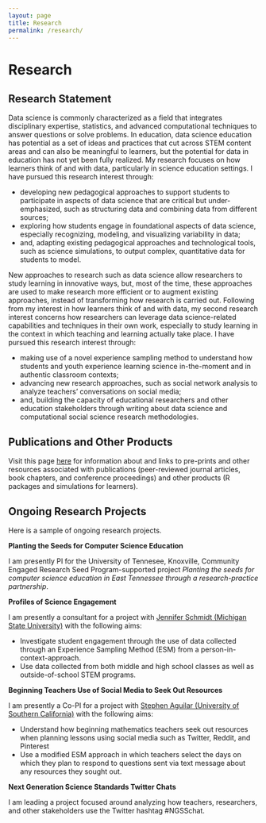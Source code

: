 ```yaml
---
layout: page
title: Research
permalink: /research/
---
```


# Research

## Research Statement

Data science is commonly characterized as a field that integrates disciplinary expertise, statistics, and advanced computational techniques to answer questions or solve problems.  In education, data science education has potential as a set of ideas and practices that cut across STEM content areas and can also be meaningful to learners, but the potential for data in education has not yet been fully realized. My research focuses on how learners think of and with data, particularly in science education settings. I have pursued this research interest through:
- developing new pedagogical approaches to support students to participate in aspects of data science that are critical but under-emphasized, such as structuring data and combining data from different sources;
- exploring how students engage in foundational aspects of data science, especially recognizing, modeling, and visualizing variability in data;
- and, adapting existing pedagogical approaches and technological tools, such as science simulations, to output complex, quantitative data for students to model.

New approaches to research such as data science allow researchers to study learning in innovative ways, but, most of the time, these approaches are used to make research more efficient or to augment existing approaches, instead of transforming how research is carried out. Following from my interest in how learners think of and with data, my second research interest concerns how researchers can leverage data science-related capabilities and techniques in their own work, especially to study learning in the context in which teaching and learning actually take place. I have pursued this research interest through:
- making use of a novel experience sampling method to understand how students and youth experience learning science in-the-moment and in authentic classroom contexts;
- advancing new research approaches, such as social network analysis to analyze teachers’ conversations on social media;
- and, building the capacity of educational researchers and other education stakeholders through writing about data science and computational social science research methodologies.

## Publications and Other Products

Visit this page [here](https://www.joshuamrosenberg.com/about/) for information about and links to pre-prints and other resources associated with publications (peer-reviewed journal articles, book chapters, and conference proceedings) and other products (R packages and simulations for learners).

## Ongoing Research Projects

Here is a sample of ongoing research projects. 

**Planting the Seeds for Computer Science Education**

I am presently PI for the University of Tennesee, Knoxville, Community Engaged Research Seed Program-supported project *Planting the seeds for computer science education in East Tennessee through a research-practice partnership*.

**Profiles of Science Engagement**

I am presently a consultant for a project with [Jennifer Schmidt (Michigan State University)](http://education.msu.edu/search/FormView.aspx?email=jaschmid%40msu.edu) with the following aims:

* Investigate student engagement through the use of data collected through an Experience Sampling Method (ESM) from a person-in-context-approach.
* Use data collected from both middle and high school classes as well as outside-of-school STEM programs.

**Beginning Teachers Use of Social Media to Seek Out Resources**

I am presently a Co-PI for a project with [Stephen Aguilar (University of Southern California)](https://rossier.usc.edu/faculty-and-research/directories/a-z/profile/?id=221) with the following aims:

* Understand how beginning mathematics teachers seek out resources when planning lessons using social media such as Twitter, Reddit, and Pinterest
* Use a modified ESM approach in which teachers select the days on which they plan to respond to questions sent via text message about any resources they sought out.

**Next Generation Science Standards Twitter Chats**

I am leading a project focused around analyzing how teachers, researchers, and other stakeholders use the Twitter hashtag #NGSSchat.